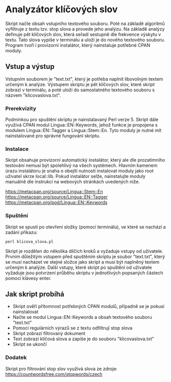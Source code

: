# Analyzátor klíčových slov

Skript načte obsah vstupního textového souboru. Poté na základě algoritmů vyfiltruje z textu tzv. stop slova a provede jeho analýzu. Na základě analýzy definuje pět klíčových slov, která seřadí sestupně dle frekvence výskytu v textu. Tato slova vypíše v terminálu a uloží je do nového textového souboru. Program tvoří i provizorní instalátor, který nainstaluje potřebné CPAN moduly.

## Vstup a výstup

Vstupním souborem je "text.txt", který je potřeba naplnit libovolným textem určeným k analýze. Výstupem skriptu je pět klíčových slov, které skript zobrazí v terminálu, a poté uloží do samostatného textového souboru s názvem "klicovaslova.txt".

### Prerekvizity

Podmínkou pro spuštění skriptu je nainstalavaný Perl verze 5. Skript dále využívá CPAN modul Lingua::EN::Keywords, jehož funkce je propojena s modulem Lingua::EN::Tagger a Lingua::Stem::En. Tyto moduly je nutné mít nainstalované pro správné fungování skriptu.

### Instalace

Skript obsahuje provizorní automatický instalátor, který ale dle prozatímního testování nemusí být spolehlivý na všech systémech. Hlavním kamenem úrazu instalátoru je snaha o obejítí nutnosti instalovat moduly jako root uživatel skrze local::lib. Pokud instalátor selže, nainstalujte moduly manuálně dle instrukcí na webových stránkách uvedených níže.

https://metacpan.org/source/Lingua::Stem::En
https://metacpan.org/source/Lingua::EN::Tagger
https://metacpan.org/pod/Lingua::EN::Keywords

### Spuštění

Skript se spustí po otevření složky (pomocí terminálu), ve které se nachází a zadání příkazu:

```
perl klicova_slova.pl
```

Skript je rozdělen do několika dílčích kroků a vyžaduje vstupy od uživatele. Prvním důležitým vstupem před spuštěním skriptu je soubor "text.txt", který se musí nacházet ve stejné složce jako skript a musí být naplněný textem určeným k analýze. Další vstupy, které skript po spuštění od uživatele vyžaduje jsou potvrzení průběhu skriptu v jednotlivých popsaných částech pomocí klávesy enter.

## Jak skript probíhá

* Skript ověří přítomnost potřebných CPAN modulů, případně se je pokusí nainstalovat
* Načte se modul Lingua::EN::Keywords a obsah textového souboru "text.txt"
* Pomocí regulárních výrazů se z textu odfiltrují stop slova
* Skript zobrazí filtrovaný dokument
* Text zobrazí klíčová slova a zapíše je do souboru "klicovaslova.txt"
* Skript se ukončí

### Dodatek

Skript pro filtrování stop slov využívá slova ze zdroje: https://countwordsfree.com/stopwords/czech
